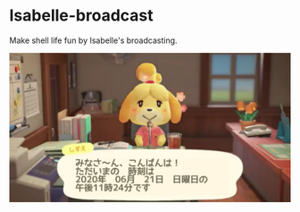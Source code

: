 # Isabelle-broadcast

Make shell life fun by Isabelle's broadcasting.

![Isabelle-broadcast](image/Isabelle-broadcast.example.png)

